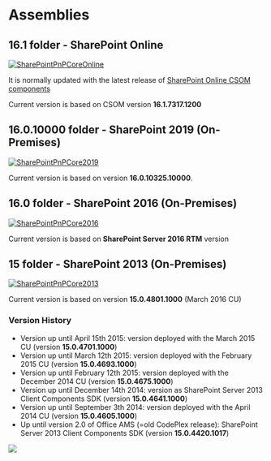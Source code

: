 # Assemblies

## 16.1 folder - SharePoint Online

[![SharePointPnPCoreOnline](https://img.shields.io/nuget/v/SharePointPnPCoreOnline.svg)](https://www.nuget.org/packages/SharePointPnPCoreOnline/)

It is normally updated with the latest release of [SharePoint Online CSOM components](http://www.nuget.org/packages/Microsoft.SharePointOnline.CSOM)

Current version is based on CSOM version **16.1.7317.1200**

## 16.0.10000 folder - SharePoint 2019 (On-Premises)

[![SharePointPnPCore2019](https://img.shields.io/nuget/v/SharePointPnPCore2019.svg)](https://www.nuget.org/packages/SharePointPnPCore2019/)

Current version is based on version **16.0.10325.10000**.

## 16.0 folder - SharePoint 2016 (On-Premises)

[![SharePointPnPCore2016](https://img.shields.io/nuget/v/SharePointPnPCore2016.svg)](https://www.nuget.org/packages/SharePointPnPCore2016/)

Current version is based on **SharePoint Server 2016 RTM** version

## 15 folder - SharePoint 2013 (On-Premises)

[![SharePointPnPCore2013](https://img.shields.io/nuget/v/SharePointPnPCore2013.svg)](https://www.nuget.org/packages/SharePointPnPCore2013/)

Current version is based on version **15.0.4801.1000** (March 2016 CU)

### Version History

- Version up until April 15th 2015: version deployed with the March 2015 CU (version **15.0.4701.1000**)
- Version up until March 12th 2015: version deployed with the February 2015 CU (version **15.0.4693.1000**)
- Version up until February 12th 2015: version deployed with the December 2014 CU (version **15.0.4675.1000**)
- Version up until December 14th 2014: version as SharePoint Server 2013 Client Components SDK (version **15.0.4641.1000**)
- Version up until September 3th 2014: version deployed with the April 2014 CU (version **15.0.4605.1000**)
- Up until version 2.0 of Office AMS (=old CodePlex release): SharePoint Server 2013 Client Components SDK (version **15.0.4420.1017**)

<img src="https://telemetry.sharepointpnp.com/pnp-sites-core/assemblies" /> 